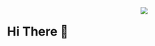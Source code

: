 <img align="right" src="https://visitor-badge.laobi.icu/badge?page_id=ojas98.ojas98" />

<h1 align="center" fontcolor="Blue">
   Hi There 🤝
</h1>
